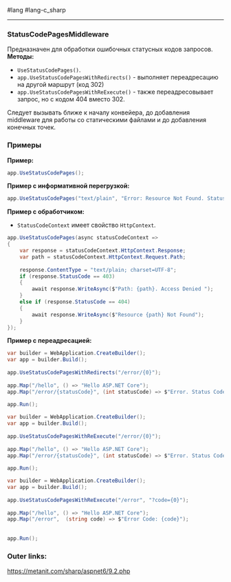 #lang #lang-c_sharp 

---
### StatusCodePagesMiddleware

Предназначен для обработки ошибочных статусных кодов запросов.
**Методы:**
- `UseStatusCodePages()`.
- `app.UseStatusCodePagesWithRedirects()` - выполняет переадресацию на другой маршрут (код 302)
- `app.UseStatusCodePagesWithReExecute()` - также переадресовывает запрос, но с кодом 404 вместо 302.

Следует вызывать ближе к началу конвейера, до добавления middleware для работы со статическими файлами и до добавления конечных точек.

### Примеры

**Пример:**
```csharp
app.UseStatusCodePages();
```

**Пример с информативной перегрузкой:**
```csharp
app.UseStatusCodePages("text/plain", "Error: Resource Not Found. Status code: {0}");
```

**Пример с обработчиком:**
- `StatusCodeContext` имеет свойство `HttpContext`.
```csharp
app.UseStatusCodePages(async statusCodeContext =>
{
    var response = statusCodeContext.HttpContext.Response;
    var path = statusCodeContext.HttpContext.Request.Path;
 
    response.ContentType = "text/plain; charset=UTF-8";
    if (response.StatusCode == 403)
    {
        await response.WriteAsync($"Path: {path}. Access Denied ");
    }
    else if (response.StatusCode == 404)
    {
        await response.WriteAsync($"Resource {path} Not Found");
    }
});
```

**Пример с переадресацией:**
```csharp
var builder = WebApplication.CreateBuilder();
var app = builder.Build();
 
app.UseStatusCodePagesWithRedirects("/error/{0}");
 
app.Map("/hello", () => "Hello ASP.NET Core");
app.Map("/error/{statusCode}", (int statusCode) => $"Error. Status Code: {statusCode}");
 
app.Run();
```

```csharp
var builder = WebApplication.CreateBuilder();
var app = builder.Build();
 
app.UseStatusCodePagesWithReExecute("/error/{0}");
 
app.Map("/hello", () => "Hello ASP.NET Core");
app.Map("/error/{statusCode}", (int statusCode) => $"Error. Status Code: {statusCode}");
 
app.Run();
```

```csharp
var builder = WebApplication.CreateBuilder();
var app = builder.Build();
 
app.UseStatusCodePagesWithReExecute("/error", "?code={0}");
 
app.Map("/hello", () => "Hello ASP.NET Core");
app.Map("/error",  (string code) => $"Error Code: {code}");
 
 
app.Run();
```

### Outer links:
https://metanit.com/sharp/aspnet6/9.2.php
